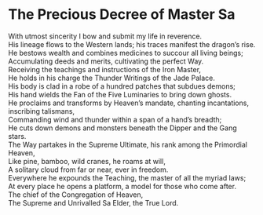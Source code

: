 # The Precious Decree of Master Sa

With utmost sincerity I bow and submit my life in reverence.  
His lineage flows to the Western lands; his traces manifest the dragon’s rise.  
He bestows wealth and combines medicines to succour all living beings;  
Accumulating deeds and merits, cultivating the perfect Way.  
Receiving the teachings and instructions of the Iron Master,  
He holds in his charge the Thunder Writings of the Jade Palace.  
His body is clad in a robe of a hundred patches that subdues demons;  
His hand wields the Fan of the Five Luminaries to bring down ghosts.  
He proclaims and transforms by Heaven’s mandate, chanting incantations, inscribing talismans,  
Commanding wind and thunder within a span of a hand’s breadth;  
He cuts down demons and monsters beneath the Dipper and the Gang stars.  
The Way partakes in the Supreme Ultimate, his rank among the Primordial Heaven,  
Like pine, bamboo, wild cranes, he roams at will,  
A solitary cloud from far or near, ever in freedom.  
Everywhere he expounds the Teaching, the master of all the myriad laws;  
At every place he opens a platform, a model for those who come after.  
The chief of the Congregation of Heaven,  
The Supreme and Unrivalled Sa Elder, the True Lord.
